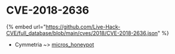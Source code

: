 # CVE-2018-2636
{% embed url="https://github.com/Live-Hack-CVE/full_database/blob/main/cves/2018/CVE-2018-2636.json" %}

* Cymmetria ~> [micros_honeypot](https://www.alice-snow.ru/2018/database/cve-2018-2636/micros_honeypot-cymmetria)